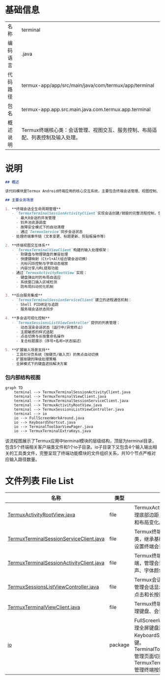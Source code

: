 # 基础信息

|      |      |
|------|------|
| 名称 | terminal |
| 编码语言 | .java |
| 代码路径 | termux-app/app/src/main/java/com/termux/app/terminal |
| 包名 | termux-app.app.src.main.java.com.termux.app.terminal |
| 概述说明 | Termux终端核心类：会话管理、视图交互、服务控制、布局适配、列表控制及输入处理。 |

# 说明

```markdown
## 概述

该代码模块是Termux Android终端应用的核心交互系统，主要包含终端会话管理、视图控制、服务集成和界面适配四大功能维度。模块通过分层架构设计实现终端模拟器的完整生命周期管理，支持多会话并行操作、键盘交互优化和UI状态同步。核心组件包括会话活动客户端、视图控制器、服务集成层以及自适应布局系统，共同构建了移动端Linux环境的交互体验。

## 主要业务场景

1. **终端会话全生命周期管理**  
   - `TermuxTerminalSessionActivityClient`实现会话创建/销毁的完整流程控制，包括：
     - 最大8会话的并发管理
     - 铃声池资源调度
     - 故障安全模式下的自动清理
     - 通过`TermuxService`同步会话状态
   - 处理终端事件链（文本变更、标题更新、剪贴板操作等）

2. **终端视图交互体系**  
   - `TermuxTerminalViewClient`构建的输入处理框架：
     - 软键盘与物理键盘的兼容处理
     - 快捷键映射（Ctrl+Alt组合键会话切换）
     - 光标闪烁控制与字体动态缩放
     - 内容分享/URL提取功能
   - 通过`TermuxActivityRootView`实现：
     - 键盘弹出时的布局自适应
     - 系统窗口插入区域检测
     - 防布局抖动优化机制

3. **后台服务集成**  
   - `TermuxTerminalSessionServiceClient`建立的进程通信机制：
     - Shell PID绑定与追踪
     - 服务端会话状态同步

4. **多会话可视化控制**  
   - `TermuxSessionsListViewController`提供的列表管理：
     - 动态渲染会话状态（运行中/异常终止）
     - 主题敏感的样式适配
     - 点击切换与长按重命名操作
     - 复合标题展示（序号+名称+状态描述）

5. **扩展输入场景支持**  
   - 工具栏分页系统（按键页/输入页）的焦点自动切换
   - 扩展按键的降级处理策略
   - 全屏模式下的键盘遮挡解决方案
```


### 包内部结构视图

```mermaid
graph TD
    terminal --> TermuxTerminalSessionActivityClient.java
    terminal --> TermuxTerminalViewClient.java
    terminal --> TermuxTerminalSessionServiceClient.java
    terminal --> TermuxActivityRootView.java
    terminal --> TermuxSessionsListViewController.java
    terminal --> io
    io --> FullScreenWorkAround.java
    io --> KeyboardShortcut.java
    io --> TerminalToolbarViewPager.java
    io --> TermuxTerminalExtraKeys.java
```

该流程图展示了Termux应用中terminal模块的层级结构，顶层为terminal目录，包含5个终端相关客户端类文件和1个io子目录。io子目录下又包含4个输入输出相关的工具类文件，完整呈现了终端功能模块的文件组织关系，共10个节点严格对应输入路径数量。

# 文件列表 File List

| 名称   | 类型  | 说明 |
|-------|------|-------------|
| [TermuxActivityRootView.java](TermuxActivityRootView.md) | file | TermuxActivityRootView管理底部边距，处理键盘遮挡和布局变化。 |
| [TermuxTerminalSessionServiceClient.java](TermuxTerminalSessionServiceClient.md) | file | Termux终端会话服务客户端类，继承基础类，通过服务设置终端会话PID。 |
| [TermuxTerminalSessionActivityClient.java](TermuxTerminalSessionActivityClient.md) | file | Termux终端会话活动客户端，管理会话生命周期、铃声、字体颜色及背景更新。 |
| [TermuxSessionsListViewController.java](TermuxSessionsListViewController.md) | file | Termux会话列表控制器类，管理会话显示与交互，支持点击和长按操作。 |
| [TermuxTerminalViewClient.java](TermuxTerminalViewClient.md) | file | Termux终端视图客户端，管理键盘、会话及UI交互。 |
| [io](io/_module.md) | package | FullScreenWorkAround处理全屏键盘遮挡。KeyboardShortcut定义快捷键。TerminalToolbarViewPager管理页面切换和焦点。TermuxTerminalExtraKeys管理终端按键功能。 |


